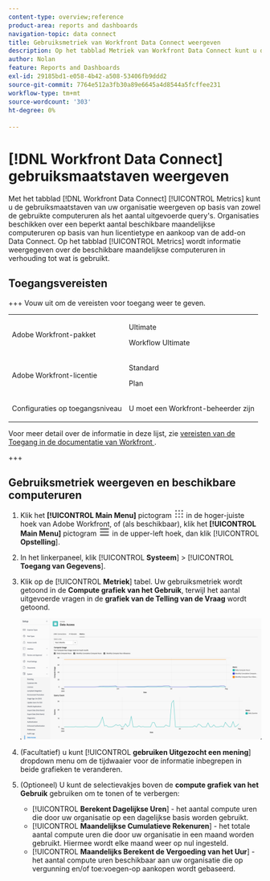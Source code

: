 ```yaml
---
content-type: overview;reference
product-area: reports and dashboards
navigation-topic: data connect
title: Gebruiksmetriek van Workfront Data Connect weergeven
description: Op het tabblad Metriek van Workfront Data Connect kunt u de gebruiksmaatstaven van uw organisatie bekijken op basis van zowel de maandelijkse computeruren die zijn gebruikt als het aantal uitgevoerde query's.
author: Nolan
feature: Reports and Dashboards
exl-id: 29185bd1-e058-4b42-a508-53406fb9ddd2
source-git-commit: 7764e512a3fb30a89e6645a4d8544a5fcffee231
workflow-type: tm+mt
source-wordcount: '303'
ht-degree: 0%

---
```


# [!DNL Workfront Data Connect] gebruiksmaatstaven weergeven

Met het tabblad [!DNL Workfront Data Connect] [!UICONTROL Metrics] kunt u de gebruiksmaatstaven van uw organisatie weergeven op basis van zowel de gebruikte computeruren als het aantal uitgevoerde query&#39;s. Organisaties beschikken over een beperkt aantal beschikbare maandelijkse computeruren op basis van hun licentietype en aankoop van de add-on Data Connect. Op het tabblad [!UICONTROL Metrics] wordt informatie weergegeven over de beschikbare maandelijkse computeruren in verhouding tot wat is gebruikt.

## Toegangsvereisten

+++ Vouw uit om de vereisten voor toegang weer te geven. 

<table style="table-layout:auto"> 
 <col> 
 <col> 
 <tbody> 
  <tr> 
   <td role="rowheader">Adobe Workfront-pakket</td> 
   <td><p>Ultimate</p>
    <p>Workflow Ultimate</p>
   </td>
  </tr> 
  <tr> 
   <td role="rowheader">Adobe Workfront-licentie</td> 
   <td>
   <p>Standard</p>
   <p>Plan</p></td> 
  </tr> 
  <tr> 
   <td role="rowheader">Configuraties op toegangsniveau</td> 
   <td> <p>U moet een Workfront-beheerder zijn</p></td> 
  </tr> 
 </tbody> 
</table>

Voor meer detail over de informatie in deze lijst, zie [ vereisten van de Toegang in de documentatie van Workfront ](/help/quicksilver/administration-and-setup/add-users/access-levels-and-object-permissions/access-level-requirements-in-documentation.md).

+++

## Gebruiksmetriek weergeven en beschikbare computeruren

1. Klik het **[!UICONTROL Main Menu]** pictogram ![ Belangrijkste Menu ](/help/_includes/assets/main-menu-icon.png) in de hoger-juiste hoek van Adobe Workfront, of (als beschikbaar), klik het **[!UICONTROL Main Menu]** pictogram ![ Belangrijkste Menu ](/help/_includes/assets/main-menu-icon-left-nav.png) in de upper-left hoek, dan klik [!UICONTROL **Opstelling**].

1. In het linkerpaneel, klik [!UICONTROL **Systeem**] > [!UICONTROL **Toegang van Gegevens**].

1. Klik op de [!UICONTROL **Metriek**] tabel. Uw gebruiksmetriek wordt getoond in de **Compute grafiek van het Gebruik**, terwijl het aantal uitgevoerde vragen in de **grafiek van de Telling van de Vraag** wordt getoond.

   ![ Gegevens verbinden gebruiksmetriek ](/help/quicksilver/reports-and-dashboards/data-lake/assets/data-connect-usage-metrics.png)

1. (Facultatief) u kunt [!UICONTROL **gebruiken Uitgezocht een mening**] dropdown menu om de tijdwaaier voor de informatie inbegrepen in beide grafieken te veranderen.

1. (Optioneel) U kunt de selectievakjes boven de **compute grafiek van het Gebruik** gebruiken om te tonen of te verbergen:
   * [!UICONTROL **Berekent Dagelijkse Uren**] - het aantal compute uren die door uw organisatie op een dagelijkse basis worden gebruikt.
   * [!UICONTROL **Maandelijkse Cumulatieve Rekenuren**] - het totale aantal compute uren die door uw organisatie in een maand worden gebruikt. Hiermee wordt elke maand weer op nul ingesteld.
   * [!UICONTROL **Maandelijks Berekent de Vergoeding van het Uur**] - het aantal compute uren beschikbaar aan uw organisatie die op vergunning en/of toe:voegen-op aankopen wordt gebaseerd.
